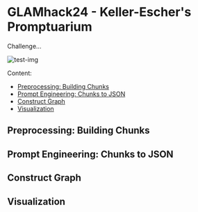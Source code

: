 # GLAMhack24 - Keller-Escher's Promptuarium

Challenge...

![test-img](/img/logo.png)

Content:
- [Preprocessing: Building Chunks](#preprocessing:-building-chunks)
- [Prompt Engineering: Chunks to JSON](#prompt-engineering:-chunks-to-json)
- [Construct Graph](#construct-graph)
- [Visualization](#visualization)


## Preprocessing: Building Chunks


## Prompt Engineering: Chunks to JSON


## Construct Graph


## Visualization


